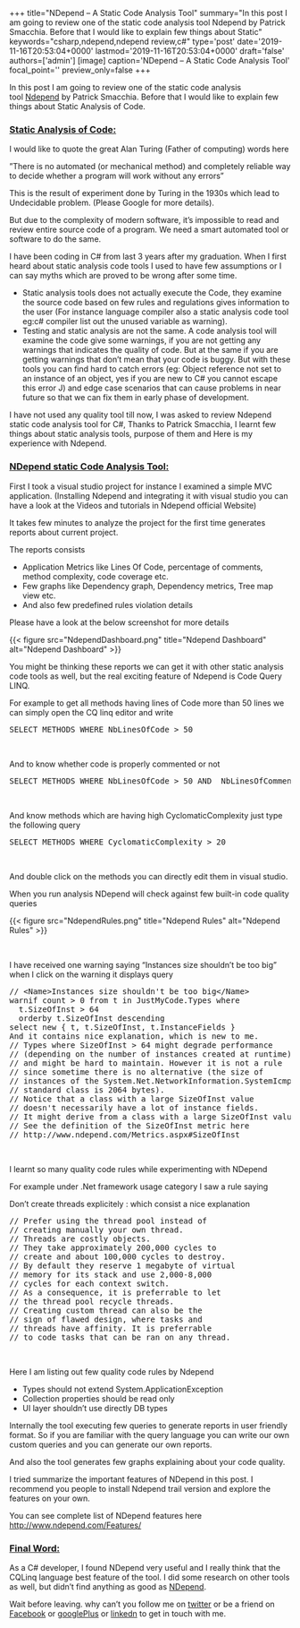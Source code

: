 +++
title="NDepend – A Static Code Analysis Tool"
summary="In this post I am going to review one of the static code analysis tool Ndepend by Patrick Smacchia. Before that I would like to explain few things about Static"
keywords="csharp,ndepend,ndepend review,c#"
type='post'
date='2019-11-16T20:53:04+0000'
lastmod='2019-11-16T20:53:04+0000'
draft='false'
authors=['admin']
[image]
caption='NDepend – A Static Code Analysis Tool'
focal_point=''
preview_only=false
+++








In this post I am going to review one of the static code analysis tool&nbsp;<a title="ndepend" href="http://www.ndepend.com/" target="_blank">Ndepend</a> by Patrick Smacchia. Before that&nbsp;I would like to explain few things about Static Analysis of Code.

### <span style="text-decoration: underline;"><strong>Static Analysis of Code:</strong></span>

I would like to quote the great Alan Turing (Father of computing) words here

”There is no automated (or mechanical method) and completely reliable way to decide whether a program will work without any errors”

This is the result of experiment done by Turing in the 1930s which lead to Undecidable problem. (Please Google for more details).

But due to the complexity of modern software, it’s impossible to read and review entire source code of a program. We need a smart automated tool or software to do the same.

I have been coding in C# from last 3 years after my graduation. When I first heard about static analysis code tools I used to have few assumptions or I can say myths which are proved to be wrong after some time.

<ul><li>Static analysis tools does not actually execute the Code, they examine the source code based on few rules and regulations gives information to the user (For instance language compiler also a static analysis code tool eg:c# compiler list out the unused variable as warning).</li><li>Testing and static analysis are not the same. A code analysis tool will examine the code give some warnings, if you are not getting any warnings that indicates the quality of code. But at the same if you are getting warnings that don’t mean that your code is buggy. But with these tools you can find hard to catch errors (eg: Object reference not set to an instance of an object, yes if you are new to C# you cannot escape this error J) and edge case scenarios that can cause problems in near future so that we can fix them in early phase of development.</li></ul>

I have not used any quality tool till now, I was asked to review Ndepend static code analysis tool for C#, Thanks to Patrick Smacchia, I learnt few things about static analysis tools, purpose of them and Here is my experience with Ndepend.

### <span style="text-decoration: underline;"><strong>NDepend static Code Analysis Tool:</strong></span>

First I took a visual studio project for instance I examined a simple MVC application. (Installing Ndepend and integrating it with visual studio you can have a look at the Videos and tutorials in Ndepend official Website)

It takes few minutes to analyze the project for the first time generates reports about current project.

The reports consists

<ul><li>Application Metrics like Lines Of Code, percentage of comments, method complexity, code coverage etc.</li><li>Few graphs like Dependency graph, Dependency metrics, Tree map view etc.</li><li>And also few predefined rules violation details</li></ul>

Please have a look at the below screenshot for more details

{{< figure src="NdependDashboard.png" title="Ndepend Dashboard" alt="Ndepend Dashboard" >}}

You might be thinking these reports we can get it with other static analysis code tools as well, but the real exciting feature of Ndepend is Code Query LINQ.

For example to get all methods having lines of Code more than 50 lines we can simply open the CQ linq editor and write

<pre>SELECT METHODS WHERE NbLinesOfCode &gt; 50</pre>

&nbsp;

And to know whether code is properly commented or not

<pre>SELECT METHODS WHERE NbLinesOfCode &gt; 50 AND&nbsp; NbLinesOfComment &lt; 10</pre>



&nbsp;

And know methods which are having high CyclomaticComplexity just type the following query

<pre>SELECT METHODS WHERE CyclomaticComplexity &gt; 20</pre>

&nbsp;

And double click on the methods you can directly edit them in visual studio.

When you run analysis NDepend will check against few built-in code quality queries

{{< figure src="NdependRules.png" title="Ndepend Rules" alt="Ndepend Rules" >}}

&nbsp;

I have received one warning saying “Instances size shouldn’t be too big” when I click on the warning it displays query

<pre>// &lt;Name&gt;Instances size shouldn't be too big&lt;/Name&gt;
warnif count &gt; 0 from t in JustMyCode.Types where
&nbsp; t.SizeOfInst &gt; 64
&nbsp; orderby t.SizeOfInst descending
select new { t, t.SizeOfInst, t.InstanceFields }
And it contains nice explanation, which is new to me.
// Types where SizeOfInst &gt; 64 might degrade performance
// (depending on the number of instances created at runtime)
// and might be hard to maintain. However it is not a rule
// since sometime there is no alternative (the size of
// instances of the System.Net.NetworkInformation.SystemIcmpV6Statistics
// standard class is 2064 bytes).
// Notice that a class with a large SizeOfInst value
// doesn't necessarily have a lot of instance fields.
// It might derive from a class with a large SizeOfInst value.
// See the definition of the SizeOfInst metric here
// http://www.ndepend.com/Metrics.aspx#SizeOfInst</pre>



&nbsp;

I learnt so many quality code rules while experimenting with NDepend

For example under .Net framework usage category I saw a rule saying

Don’t create threads explicitely : which consist a nice explanation

<pre>// Prefer using the thread pool instead of
// creating manually your own thread.
// Threads are costly objects.
// They take approximately 200,000 cycles to
// create and about 100,000 cycles to destroy.&nbsp;
// By default they reserve 1 megabyte of virtual
// memory for its stack and use 2,000-8,000
// cycles for each context switch.
// As a consequence, it is preferrable to let
// the thread pool recycle threads.
// Creating custom thread can also be the
// sign of flawed design, where tasks and
// threads have affinity. It is preferrable
// to code tasks that can be ran on any thread.</pre>

&nbsp;

Here I am listing out few quality code rules by Ndepend

<ul><li>Types should not extend System.ApplicationException</li><li>Collection properties should be read only</li><li>UI layer shouldn’t use directly DB types</li></ul>

Internally the tool executing few queries to generate reports in user friendly format. So if you are familiar with the query language you&nbsp;can write our own custom queries and you&nbsp;can generate our own reports.

And also the tool generates few graphs explaining about your code quality.

I tried summarize the important features of NDepend in this post. I recommend you people to install Ndepend trail version and explore the features on your own.

You can see complete list of NDepend features here <a href="http://www.ndepend.com/Features/" target="_blank">http://www.ndepend.com/Features/</a>

### <span style="text-decoration: underline;"><strong>Final Word:</strong></span>

As a C# developer, I found NDepend very useful and I really think that the CQLinq language best feature of the tool. I did some research on other tools as well, but didn’t find anything as good as <a title="ndepend" href="http://www.ndepend.com/" target="_blank">NDepend</a>.

Wait before leaving.
why can’t you follow me on <a href="https://twitter.com/arungudelli" target="_blank">twitter</a> or be a friend on <a href="https://www.facebook.com/gudelliArun" target="_blank">Facebook</a> or <a href="https://plus.google.com/+ArunkumarGudelli" target="_blank">googlePlus</a> or <a href="https://www.linkedin.com/in/arungudelli/" target="_blank">linkedn</a> to get in touch with me.







